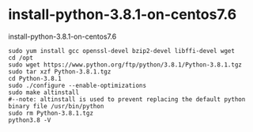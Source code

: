 # install-python-3.8.1-on-centos7.6
install-python-3.8.1-on-centos7.6

```
sudo yum install gcc openssl-devel bzip2-devel libffi-devel wget
cd /opt
sudo wget https://www.python.org/ftp/python/3.8.1/Python-3.8.1.tgz
sudo tar xzf Python-3.8.1.tgz
cd Python-3.8.1
sudo ./configure --enable-optimizations
sudo make altinstall
#--note: altinstall is used to prevent replacing the default python binary file /usr/bin/python
sudo rm Python-3.8.1.tgz
python3.8 -V
```
